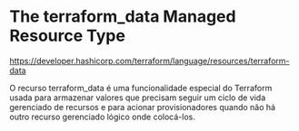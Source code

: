 # The terraform_data Managed Resource Type

https://developer.hashicorp.com/terraform/language/resources/terraform-data

O recurso terraform_data é uma funcionalidade especial do Terraform usada para armazenar valores que precisam seguir um ciclo de vida gerenciado de recursos e para acionar provisionadores quando não há outro recurso gerenciado lógico onde colocá-los. 